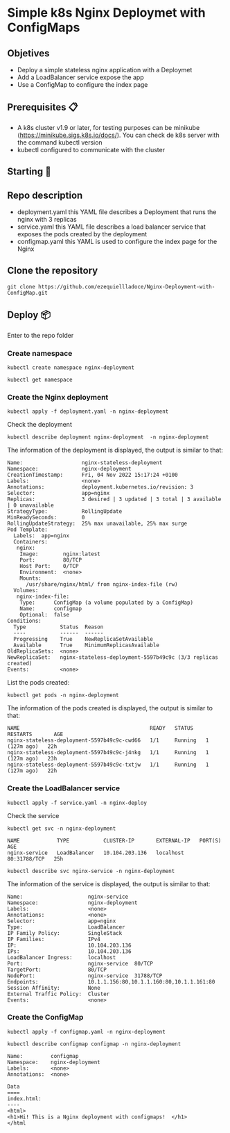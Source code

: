 # Simple k8s Nginx Deploymet with ConfigMaps

## Objetives

- Deploy a simple stateless nginx application with a Deploymet 
- Add a LoadBalancer  service expose the app
- Use a ConfigMap to configure the index page  

## Prerequisites 📋

- A k8s cluster v1.9 or later, for testing purposes can be minikube (https://minikube.sigs.k8s.io/docs/). You can check de k8s server with the command kubectl version
- kubectl configured to communicate with the cluster
  
## Starting 🚀

## Repo description

- deployment.yaml this YAML file describes a Deployment that runs the nginx with 3 replicas
- service.yaml this YAML file describes a load balancer service that  exposes the pods created by the deployment 
- configmap.yaml this YAML is used to configure the index page for the Nginx

## Clone the repository 

  ```
  git clone https://github.com/ezequiellladoce/Nginx-Deployment-with-ConfigMap.git
  ```
  
## Deploy 📦  

Enter to the repo folder

### Create namespace

```
kubectl create namespace nginx-deployment

kubectl get namespace
```
### Create the  Nginx deployment

```
kubectl apply -f deployment.yaml -n nginx-deployment
```
Check the deployment
```
kubectl describe deployment nginx-deployment  -n nginx-deployment
```
The information of the deployment is displayed, the output is similar to that:

```
Name:                   nginx-stateless-deployment
Namespace:              nginx-deployment
CreationTimestamp:      Fri, 04 Nov 2022 15:17:24 +0100
Labels:                 <none>
Annotations:            deployment.kubernetes.io/revision: 3
Selector:               app=nginx
Replicas:               3 desired | 3 updated | 3 total | 3 available | 0 unavailable
StrategyType:           RollingUpdate
MinReadySeconds:        0
RollingUpdateStrategy:  25% max unavailable, 25% max surge
Pod Template:
  Labels:  app=nginx
  Containers:
   nginx:
    Image:        nginx:latest
    Port:         80/TCP
    Host Port:    0/TCP
    Environment:  <none>
    Mounts:
      /usr/share/nginx/html/ from nginx-index-file (rw)
  Volumes:
   nginx-index-file:
    Type:      ConfigMap (a volume populated by a ConfigMap)
    Name:      configmap
    Optional:  false
Conditions:
  Type           Status  Reason
  ----           ------  ------
  Progressing    True    NewReplicaSetAvailable
  Available      True    MinimumReplicasAvailable
OldReplicaSets:  <none>
NewReplicaSet:   nginx-stateless-deployment-5597b49c9c (3/3 replicas created)
Events:          <none>
```
List the pods created:

```
kubectl get pods -n nginx-deployment
```
The information of the pods created is displayed, the output is similar to that:
```
NAME                                          READY   STATUS    RESTARTS       AGE
nginx-stateless-deployment-5597b49c9c-cwd66   1/1     Running   1 (127m ago)   22h
nginx-stateless-deployment-5597b49c9c-j4nkg   1/1     Running   1 (127m ago)   23h
nginx-stateless-deployment-5597b49c9c-txtjw   1/1     Running   1 (127m ago)   22h
```
### Create the LoadBalancer service

```
kubectl apply -f service.yaml -n nginx-deploy
```
Check the service
```
kubectl get svc -n nginx-deployment
```
```
NAME            TYPE           CLUSTER-IP       EXTERNAL-IP   PORT(S)        AGE
nginx-service   LoadBalancer   10.104.203.136   localhost     80:31788/TCP   25h
```
```
kubectl describe svc nginx-service -n nginx-deployment
```
The information of the service is displayed, the output is similar to that:
```
Name:                     nginx-service
Namespace:                nginx-deployment
Labels:                   <none>
Annotations:              <none>
Selector:                 app=nginx
Type:                     LoadBalancer
IP Family Policy:         SingleStack
IP Families:              IPv4
IP:                       10.104.203.136
IPs:                      10.104.203.136
LoadBalancer Ingress:     localhost
Port:                     nginx-service  80/TCP
TargetPort:               80/TCP
NodePort:                 nginx-service  31788/TCP
Endpoints:                10.1.1.156:80,10.1.1.160:80,10.1.1.161:80
Session Affinity:         None
External Traffic Policy:  Cluster
Events:                   <none>
```

### Create the ConfigMap

```
kubectl apply -f configmap.yaml -n nginx-deployment
```
```
kubectl describe configmap configmap -n nginx-deployment
```
```
Name:         configmap
Namespace:    nginx-deployment
Labels:       <none>
Annotations:  <none>

Data
====
index.html:
----
<html>
<h1>Hi! This is a Nginx deployment with configmaps!  </h1>
</html
```



